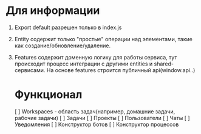 # Для информации

1. Export default разрешен только в index.js

2. Entity содержит только "простые" операции над элементами, такие как создание/обновление/удаление.

3. Features содержит доменную логику для работы сервиса, тут происходит процесс интеграции с другими entities и shared-сервисами. На основе features строится публичный api(window.api.<object>.<event>)

# Функционал

[ ] Workspaces - область задач(например, домашние задачи, рабочие задачи)
[ ] Задачи
[ ] Проекты
[ ] Пользователи
[ ] Чаты
[ ] Уведомления
[ ] Конструктор ботов
[ ] Конструктор процессов
